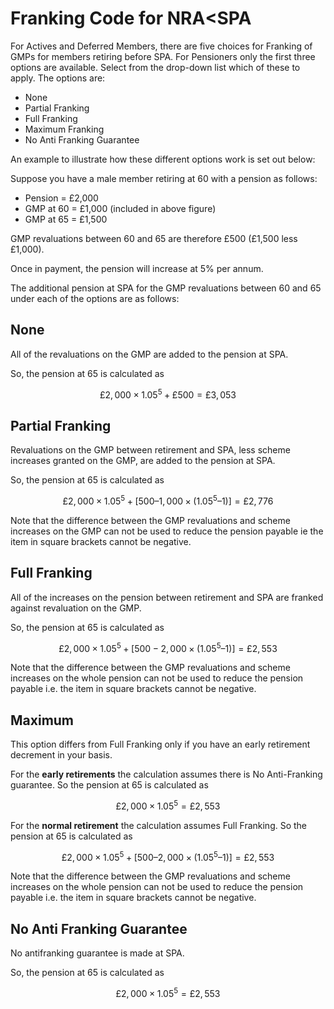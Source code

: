 # Franking Code for NRA&lt;SPA

For Actives and Deferred Members, there are five choices for Franking of
GMPs for members retiring before SPA. For Pensioners only the first
three options are available. Select from the drop-down list which of
these to apply. The options are:

-   None
-   Partial Franking
-   Full Franking
-   Maximum Franking
-   No Anti Franking Guarantee

An example to illustrate how these different options work is set out
below:

Suppose you have a male member retiring at 60 with a pension as follows:

-   Pension = £2,000
-   GMP at 60 = £1,000 (included in above figure)
-   GMP at 65 = £1,500

GMP revaluations between 60 and 65 are therefore £500 (£1,500 less
£1,000).

Once in payment, the pension will increase at 5% per annum.

The additional pension at SPA for the GMP revaluations between 60 and 65
under each of the options are as follows:


## None

All of the revaluations on the GMP are added to the pension at SPA.

So, the pension at 65 is calculated as 

$$£2,000 \times 1.05^5 + £500 = £3,053$$


## Partial Franking

Revaluations on the GMP between retirement and SPA, less scheme
increases granted on the GMP, are added to the pension at SPA.

So, the pension at 65 is calculated as 

$$£2,000 \times 1.05^5 + \left[ 500 – 1,000 \times \left( 1.05^5 – 1 \right) \right] = £2,776$$

Note that the difference between the GMP revaluations and scheme
increases on the GMP can not be used to reduce the pension payable ie
the item in square brackets cannot be negative.


## Full Franking

All of the increases on the pension between retirement and SPA are
franked against revaluation on the GMP.

So, the pension at 65 is calculated as 

$$£2,000 \times 1.05^5 + \left[ 500 - 2,000 \times \left( 1.05^5 – 1 \right) \right] = £2,553$$

Note that the difference between the GMP revaluations and scheme
increases on the whole pension can not be used to reduce the pension
payable i.e. the item in square brackets cannot be negative.


## Maximum

This option differs from Full Franking only if you have an early
retirement decrement in your basis.

For the **early retirements** the calculation assumes there is No
Anti-Franking guarantee. So the pension at 65 is calculated as 

$$£2,000 \times 1.05^5 = £2,553$$

For the **normal retirement** the calculation assumes Full Franking. So
the pension at 65 is calculated as 

$$£2,000 \times 1.05^5 + \left[ 500 – 2,000 \times \left( 1.05^5 – 1 \right) \right] = £2,553$$

Note that the difference between the GMP revaluations and scheme
increases on the whole pension can not be used to reduce the pension
payable i.e. the item in square brackets cannot be negative.


## No Anti Franking Guarantee

No antifranking guarantee is made at SPA.

So, the pension at 65 is calculated as 

$$£2,000 \times 1.05^5 = £2,553$$
